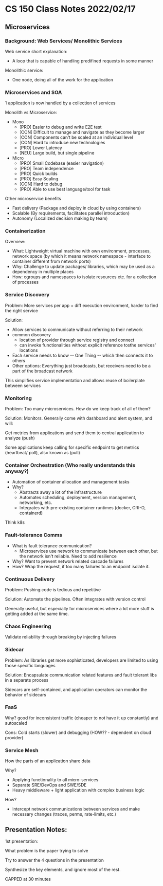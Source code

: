 # CS 150 Class Notes 2022/02/17

## Microservices

### Background: Web Services/ Monolithic Services

Web service short explanation:

* A loop that is capable of handling predifined requests in some manner

Monolithic service:

* One node, doing all of the work for the application

### Microservices and SOA

1 application is now handled by a collection of services

Monolith vs Microservice:

* Mono
  * [PRO] Easier to debug and write E2E test
  * [CON] Difficult to manage and navigate as they become larger
  * [CON] Components can't be scaled at an individual level
  * [CON] Hard to introduce new technologies
  * [PRO] Lower Latency
  * [NEU] Large build, but single pipeline
* Micro
  * [PRO] Small Codebase (easier navigation)
  * [PRO] Team independence
  * [PRO] Quick builds
  * [PRO] Easy Scaling
  * [CON] Hard to debug
  * [PRO] Able to use best language/tool for task

Other microservice benefits

* Fast delivery (Package and deploy in cloud by using containers)
* Scalable (By requirements, facilitates parallel introduction)
* Autonomy (Localized decision making by team)

### Containerization

Overview:

* What: Lightweight virtual machine with own environment, processes, network space
  (by which it means network namespace - interface to container different from
  network ports)
* Why: Challenge to update packages/ libraries, which may be used as a dependency
  in multiple places
* How: cgroups and namespaces to isolate resources etc. for a collection of
  processes

### Service Discovery

Problem: More services per app + diff execution environment, harder to find the right service

Solution:

* Allow services to communicate without referring to their network
* common discovery
  * location of provider through service registry and connect
  * can invoke functionalities without explicit reference tosthe services' locations
* Each service needs to know -- One Thing -- which then connects it to others
* Other options: Everything just broadcasts, but receivers need to be a part of the
  broadcast network

This simplifies service implementation and allows reuse of boilerplate between services

### Monitoring

Problem: Too many microservices. How do we keep track of all of them?

Solution: Monitors. Generally come with dashboard and alert system, and will:

Get metrics from applications and send them to central application to analyze (push)

Some applications keep calling for specific endpoint to get metrics (heartbeat/ poll),
also known as (pull)

### Container Orchestration (Who really understands this anyway?)

* Automation of container allocation and management tasks
* Why?
  * Abstracts away a lot of the infrastructure
  * Automates scheduling, deployment, version management, networking, etc.
  * Integrates with pre-existing container runtimes (docker, CRI-O, containerd)

Think k8s

### Fault-tolerance Comms

* What is fault tolerance communication?
  * Microservices use network to communicate between each other, but the network
    isn't reliable. Need to add resilience
* Why? Want to prevent network related cascade failures
* How? Wrap the request, if too many failures to an endpoint isolate it.

### Continuous Delivery

Problem: Pushing code is tedious and repetitive

Solution: Automate the pipelines. Often integrates with version control

Generally useful, but especially for microservices where a lot more stuff
is getting added at the same time.

### Chaos Engineering

Validate reliability through breaking by injecting failures

### Sidecar

Problem: As libraries get more sophisticated, developers are limited to using
those specific languages

Solution: Encapsulate communication related features and fault tolerant libs
in a separate process

Sidecars are self-contained, and application operators can monitor the behavior
of sidecars

### FaaS

Why? good for inconsistent traffic (cheaper to not have it up constantly) and
autoscaled

Cons:
Cold starts (slower) and debugging (HOW?? - dependent on cloud provider)

### Service Mesh

How the parts of an application share data

Why?

* Applying functionality to all micro-services
* Separate SRE/DevOps and SWE/SDE
* Heavy middleware + light application with complex business logic

How?

* Intercept network communications between services and make necessary changes
  (traces, perms, rate-limits, etc.)

## Presentation Notes:

1st presentation:

What problem is the paper trying to solve

Try to answer the 4 questions in the presentation

Synthesize the key elements, and ignore most of the rest.

CAPPED at 30 minutes
